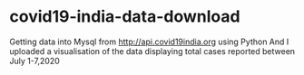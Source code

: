 # covid19-india-data-download
Getting data into Mysql from http://api.covid19india.org using Python
And I uploaded a visualisation of the data displaying total cases reported between July 1-7,2020
